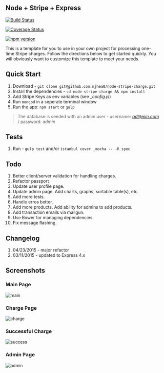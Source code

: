 ## Node + Stripe + Express

[![Build Status](https://travis-ci.org/mjhea0/node-stripe-charge.svg?branch=master)](https://travis-ci.org/mjhea0/node-stripe-charge)

[![Coverage Status](https://coveralls.io/repos/mjhea0/node-stripe-charge/badge.svg)](https://coveralls.io/r/mjhea0/node-stripe-charge)

[![npm version](https://badge.fury.io/js/node-stripe-charge.svg)](http://badge.fury.io/js/node-stripe-charge)

This is a template for you to use in your own project for processing one-time Stripe charges. Follow the directions below to get started quickly. You will obviously want to customize this template to meet your needs.

## Quick Start

1. Download - `git clone git@github.com:mjhea0/node-stripe-charge.git`
1. Install the dependencies - `cd node-stripe-charge && npm install`
1. Add Stripe Keys as env variables (see *_config.js*)
1. Run `mongod` in a seperate terminal window
1. Run the app: `npm start` or `gulp`

> The database is seeded with an admin user - username: *ad@min.com* / password: *admin*

## Tests

1. Run - `gulp test` and/or `istanbul cover _mocha -- -R spec`

## Todo

1. Better client/server validation for handling charges.
1. Refactor passport
1. Update user profile page.
1. Update admin page. Add charts, graphs, sortable table(s), etc.
1. Add more tests.
1. Handle erros better.
1. Add more products. Add ability for admins to add products.
1. Add transaction emails via mailgun.
1. Use Bower for managing dependencies.
1. Fix message flashing.

## Changelog

1. 04/23/2015 - major refactor
1. 03/11/2015 - updated to Express 4.x

## Screenshots

### Main Page

![main](https://raw.github.com/mjhea0/node-stripe-charge/master/images/main.png)

### Charge Page

![charge](https://raw.github.com/mjhea0/node-stripe-charge/master/images/charge.png)

### Successful Charge

![success](https://raw.github.com/mjhea0/node-stripe-charge/master/images/success.png)

### Admin Page

![admin](https://raw.github.com/mjhea0/node-stripe-charge/master/images/admin.png)
